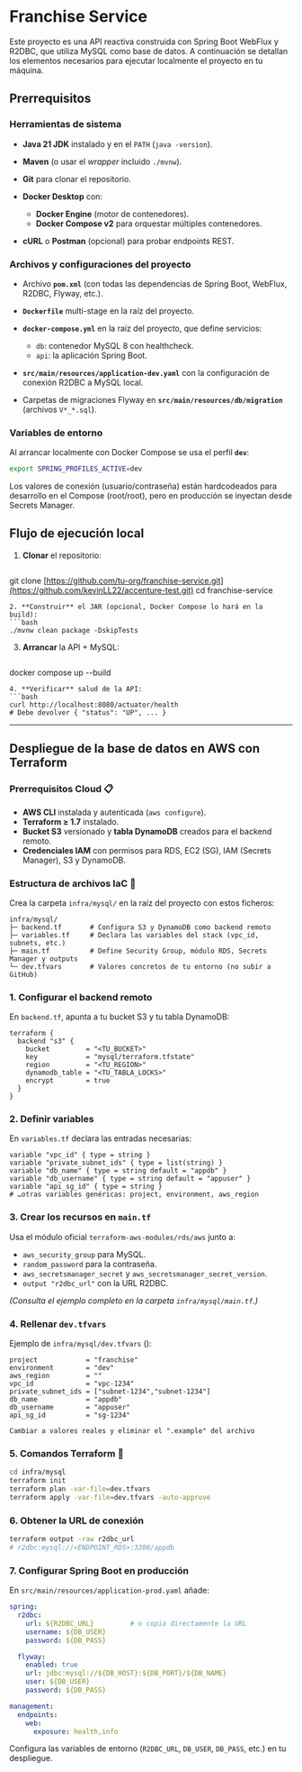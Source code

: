 # Franchise Service

Este proyecto es una API reactiva construida con Spring Boot WebFlux y R2DBC, que utiliza MySQL como base de datos. A continuación se detallan los elementos necesarios para ejecutar localmente el proyecto en tu máquina.

## Prerrequisitos

### Herramientas de sistema

* **Java 21 JDK** instalado y en el `PATH` (`java -version`).
* **Maven** (o usar el *wrapper* incluido `./mvnw`).
* **Git** para clonar el repositorio.
* **Docker Desktop** con:

  * **Docker Engine** (motor de contenedores).
  * **Docker Compose v2** para orquestar múltiples contenedores.
* **cURL** o **Postman** (opcional) para probar endpoints REST.

### Archivos y configuraciones del proyecto

* Archivo **`pom.xml`** (con todas las dependencias de Spring Boot, WebFlux, R2DBC, Flyway, etc.).
* **`Dockerfile`** multi-stage en la raíz del proyecto.
* **`docker-compose.yml`** en la raíz del proyecto, que define servicios:

  * `db`: contenedor MySQL 8 con healthcheck.
  * `api`: la aplicación Spring Boot.
* **`src/main/resources/application-dev.yaml`** con la configuración de conexión R2DBC a MySQL local.
* Carpetas de migraciones Flyway en **`src/main/resources/db/migration`** (archivos `V*_*.sql`).

### Variables de entorno

Al arrancar localmente con Docker Compose se usa el perfil **`dev`**:

```bash
export SPRING_PROFILES_ACTIVE=dev
```

Los valores de conexión (usuario/contraseña) están hardcodeados para desarrollo en el Compose (root/root), pero en producción se inyectan desde Secrets Manager.

## Flujo de ejecución local

1. **Clonar** el repositorio:

   ```bash
   ```

git clone [https://github.com/tu-org/franchise-service.git](https://github.com/kevinLL22/accenture-test.git)
cd franchise-service

````
2. **Construir** el JAR (opcional, Docker Compose lo hará en la build):
```bash
./mvnw clean package -DskipTests
````

3. **Arrancar** la API + MySQL:

   ```bash
   ```

docker compose up --build

````
4. **Verificar** salud de la API:
```bash
curl http://localhost:8080/actuator/health
# Debe devolver { "status": "UP", ... }
````

---

## Despliegue de la base de datos en AWS con Terraform

### Prerrequisitos Cloud 📋

* **AWS CLI** instalada y autenticada (`aws configure`).
* **Terraform ≥ 1.7** instalado.
* **Bucket S3** versionado y **tabla DynamoDB** creados para el backend remoto.
* **Credenciales IAM** con permisos para RDS, EC2 (SG), IAM (Secrets Manager), S3 y DynamoDB.

### Estructura de archivos IaC 🔨

Crea la carpeta `infra/mysql/` en la raíz del proyecto con estos ficheros:

```
infra/mysql/
├─ backend.tf       # Configura S3 y DynamoDB como backend remoto
├─ variables.tf     # Declara las variables del stack (vpc_id, subnets, etc.)
├─ main.tf          # Define Security Group, módulo RDS, Secrets Manager y outputs
└─ dev.tfvars       # Valores concretos de tu entorno (no subir a GitHub)
```

### 1. Configurar el backend remoto

En `backend.tf`, apunta a tu bucket S3 y tu tabla DynamoDB:

```hcl
terraform {
  backend "s3" {
    bucket         = "<TU_BUCKET>"
    key            = "mysql/terraform.tfstate"
    region         = "<TU_REGION>"
    dynamodb_table = "<TU_TABLA_LOCKS>"
    encrypt        = true
  }
}
```

### 2. Definir variables

En `variables.tf` declara las entradas necesarias:

```hcl
variable "vpc_id" { type = string }
variable "private_subnet_ids" { type = list(string) }
variable "db_name" { type = string default = "appdb" }
variable "db_username" { type = string default = "appuser" }
variable "api_sg_id" { type = string }
# …otras variables genéricas: project, environment, aws_region
```

### 3. Crear los recursos en `main.tf`

Usa el módulo oficial `terraform-aws-modules/rds/aws` junto a:

* `aws_security_group` para MySQL.
* `random_password` para la contraseña.
* `aws_secretsmanager_secret` y `aws_secretsmanager_secret_version`.
* `output "r2dbc_url"` con la URL R2DBC.

*(Consulta el ejemplo completo en la carpeta `infra/mysql/main.tf`.)*

### 4. Rellenar `dev.tfvars`

Ejemplo de `infra/mysql/dev.tfvars` ():

```hcl
project            = "franchise"
environment        = "dev"
aws_region         = ""
vpc_id             = "vpc-1234"
private_subnet_ids = ["subnet-1234","subnet-1234"]
db_name            = "appdb"
db_username        = "appuser"
api_sg_id          = "sg-1234"

Cambiar a valores reales y eliminar el ".example" del archivo
```

### 5. Comandos Terraform 🚀

```bash
cd infra/mysql
terraform init
terraform plan -var-file=dev.tfvars
terraform apply -var-file=dev.tfvars -auto-approve
```

### 6. Obtener la URL de conexión

```bash
terraform output -raw r2dbc_url
# r2dbc:mysql://<ENDPOINT_RDS>:3306/appdb
```

### 7. Configurar Spring Boot en producción

En `src/main/resources/application-prod.yaml` añade:

```yaml
spring:
  r2dbc:
    url: ${R2DBC_URL}         # o copia directamente la URL
    username: ${DB_USER}
    password: ${DB_PASS}

  flyway:
    enabled: true
    url: jdbc:mysql://${DB_HOST}:${DB_PORT}/${DB_NAME}
    user: ${DB_USER}
    password: ${DB_PASS}

management:
  endpoints:
    web:
      exposure: health,info
```

Configura las variables de entorno (`R2DBC_URL`, `DB_USER`, `DB_PASS`, etc.) en tu despliegue.


